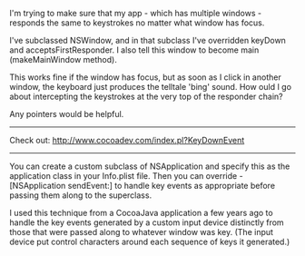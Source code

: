 

I'm trying to make sure that my app - which has multiple windows - responds the same to keystrokes no matter what window has focus.

I've subclassed NSWindow, and in that subclass I've overridden keyDown and acceptsFirstResponder. I also tell this window to become main (makeMainWindow method).

This works fine if the window has focus, but as soon as I click in another window, the keyboard just produces the telltale 'bing' sound. How ould I go about intercepting the keystrokes at the very top of the responder chain?

Any pointers would be helpful.

----

Check out:
http://www.cocoadev.com/index.pl?KeyDownEvent

----

You can create a custom subclass of NSApplication and specify this as the application class in your Info.plist file.  Then you can override -[NSApplication sendEvent:] to handle key events as appropriate before passing them along to the superclass.

I used this technique from a CocoaJava application a few years ago to handle the key events generated by a custom input device distinctly from those that were passed along to whatever window was key.  (The input device put control characters around each sequence of keys it generated.)
